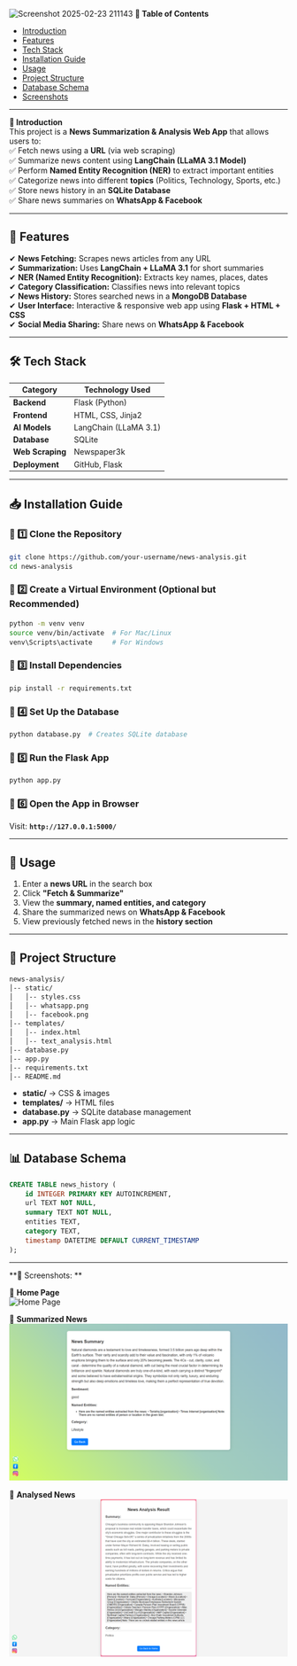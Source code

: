 ![Screenshot 2025-02-23 211143](https://github.com/user-attachments/assets/67e831e2-3755-4548-9bdc-1952c3e62f77) **📌 Table of Contents**  
- [Introduction](#introduction)  
- [Features](#features)  
- [Tech Stack](#tech-stack)  
- [Installation Guide](#installation-guide)  
- [Usage](#usage)  
- [Project Structure](#project-structure)    
- [Database Schema](#database-schema)  
- [Screenshots](#screenshots)  
  

---

**📖 Introduction**  
This project is a **News Summarization & Analysis Web App** that allows users to:  
✅ Fetch news using a **URL** (via web scraping)  
✅ Summarize news content using **LangChain (LLaMA 3.1 Model)**  
✅ Perform **Named Entity Recognition (NER)** to extract important entities  
✅ Categorize news into different **topics** (Politics, Technology, Sports, etc.)  
✅ Store news history in an **SQLite Database**  
✅ Share news summaries on **WhatsApp & Facebook**  

---

## **🚀 Features**  
✔ **News Fetching:** Scrapes news articles from any URL  
✔ **Summarization:** Uses **LangChain + LLaMA 3.1** for short summaries  
✔ **NER (Named Entity Recognition):** Extracts key names, places, dates  
✔ **Category Classification:** Classifies news into relevant topics  
✔ **News History:** Stores searched news in a **MongoDB Database**  
✔ **User Interface:** Interactive & responsive web app using **Flask + HTML + CSS**  
✔ **Social Media Sharing:** Share news on **WhatsApp & Facebook**  

---

## **🛠 Tech Stack**  
| Category       | Technology Used |
|---------------|----------------|
| **Backend**   | Flask (Python) |
| **Frontend**  | HTML, CSS, Jinja2 |
| **AI Models** | LangChain (LLaMA 3.1) |
| **Database**  | SQLite |
| **Web Scraping** | Newspaper3k |
| **Deployment** | GitHub, Flask |

---

## **📥 Installation Guide**  

### **🔹 1️⃣ Clone the Repository**  
```bash
git clone https://github.com/your-username/news-analysis.git
cd news-analysis
```

### **🔹 2️⃣ Create a Virtual Environment (Optional but Recommended)**  
```bash
python -m venv venv
source venv/bin/activate  # For Mac/Linux
venv\Scripts\activate     # For Windows
```

### **🔹 3️⃣ Install Dependencies**  
```bash
pip install -r requirements.txt
```

### **🔹 4️⃣ Set Up the Database**  
```bash
python database.py  # Creates SQLite database
```

### **🔹 5️⃣ Run the Flask App**  
```bash
python app.py
```

### **🔹 6️⃣ Open the App in Browser**  
Visit: **`http://127.0.0.1:5000/`**  

---

## **📌 Usage**  
1. Enter a **news URL** in the search box  
2. Click **"Fetch & Summarize"**  
3. View the **summary, named entities, and category**  
4. Share the summarized news on **WhatsApp & Facebook**  
5. View previously fetched news in the **history section**  

---

## **📂 Project Structure**  
```
news-analysis/
│-- static/
│   │-- styles.css
│   │-- whatsapp.png
│   │-- facebook.png
│-- templates/
│   │-- index.html
│   │-- text_analysis.html
│-- database.py
│-- app.py
│-- requirements.txt
│-- README.md
```

- **static/** → CSS & images  
- **templates/** → HTML files  
- **database.py** → SQLite database management  
- **app.py** → Main Flask app logic  

---


## **📊 Database Schema**  
```sql
CREATE TABLE news_history (
    id INTEGER PRIMARY KEY AUTOINCREMENT,
    url TEXT NOT NULL,
    summary TEXT NOT NULL,
    entities TEXT,
    category TEXT,
    timestamp DATETIME DEFAULT CURRENT_TIMESTAMP
);
```

---

**📸 Screenshots: **  


🔹 **Home Page**  
![Home Page](static/homepage.png)  

🔹 **Summarized News**  
![Summary Page](static/summary.png)  

🔹 **Analysed News**
![Summary Page](static/analysis.png)


